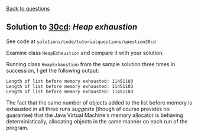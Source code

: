 [Back to questions](../README.md)

## Solution to [30cd](../questions/30cd): *Heap exhaustion*

See code at `solutions/code/tutorialquestions/question30cd`

Examine class `HeapExhaustion` and compare it with your solution.

Running class `HeapExhaustion` from the sample solution three times in succession, I get the following output:

```
Length of list before memory exhausted: 11451103
Length of list before memory exhausted: 11451103
Length of list before memory exhausted: 11451103
```

The fact that the same number of objects added to the list before memory is exhausted in all three runs *suggests* (though of course provides no guarantee) that the Java Virtual Machine's memory allocator is behaving deterministically, allocating objects in the same manner on each run of the program.
